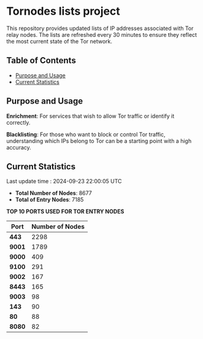 # Tornodes lists project

This repository provides updated lists of IP addresses associated with Tor relay nodes. The lists are refreshed every 30 minutes to ensure they reflect the most current state of the Tor network.

## Table of Contents

- [Purpose and Usage](#purpose-and-usage)
- [Current Statistics](#current-statistics)


## Purpose and Usage

**Enrichment**: For services that wish to allow Tor traffic or identify it correctly.

**Blacklisting**: For those who want to block or control Tor traffic, understanding which IPs belong to Tor can be a starting point with a high accuracy.

## Current Statistics

Last update time : 2024-09-23 22:00:05 UTC

- **Total Number of Nodes**: 8677
- **Total of Entry Nodes**: 7185

**TOP 10 PORTS USED FOR TOR ENTRY NODES**

| **Port** | **Number of Nodes** |
|------|-----------------|
| **443**   | 2298  |
| **9001**   | 1789  |
| **9000**   | 409  |
| **9100**   | 291  |
| **9002**   | 167  |
| **8443**   | 165  |
| **9003**   | 98  |
| **143**   | 90  |
| **80**   | 88  |
| **8080**   | 82  |

